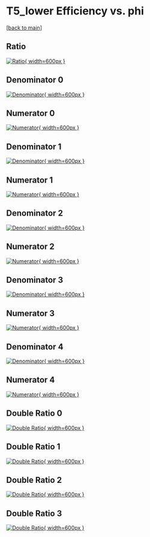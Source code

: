 # T5_lower Efficiency vs. phi

[[back to main](./)]



## Ratio

[![Ratio](../mtv/var/T5_lower_vtr_211_1_eff_phi.png){ width=600px }](../mtv/var/T5_lower_vtr_211_1_eff_phi.pdf)

## Denominator 0

[![Denominator](../mtv/den/T5_lower_vtr_211_1_eff_phi_den0.png){ width=600px }](../mtv/den/T5_lower_vtr_211_1_eff_phi_den0.pdf)

## Numerator 0

[![Numerator](../mtv/num/T5_lower_vtr_211_1_eff_phi_num0.png){ width=600px }](../mtv/num/T5_lower_vtr_211_1_eff_phi_num0.pdf)

## Denominator 1

[![Denominator](../mtv/den/T5_lower_vtr_211_1_eff_phi_den1.png){ width=600px }](../mtv/den/T5_lower_vtr_211_1_eff_phi_den1.pdf)

## Numerator 1

[![Numerator](../mtv/num/T5_lower_vtr_211_1_eff_phi_num1.png){ width=600px }](../mtv/num/T5_lower_vtr_211_1_eff_phi_num1.pdf)

## Denominator 2

[![Denominator](../mtv/den/T5_lower_vtr_211_1_eff_phi_den2.png){ width=600px }](../mtv/den/T5_lower_vtr_211_1_eff_phi_den2.pdf)

## Numerator 2

[![Numerator](../mtv/num/T5_lower_vtr_211_1_eff_phi_num2.png){ width=600px }](../mtv/num/T5_lower_vtr_211_1_eff_phi_num2.pdf)

## Denominator 3

[![Denominator](../mtv/den/T5_lower_vtr_211_1_eff_phi_den3.png){ width=600px }](../mtv/den/T5_lower_vtr_211_1_eff_phi_den3.pdf)

## Numerator 3

[![Numerator](../mtv/num/T5_lower_vtr_211_1_eff_phi_num3.png){ width=600px }](../mtv/num/T5_lower_vtr_211_1_eff_phi_num3.pdf)

## Denominator 4

[![Denominator](../mtv/den/T5_lower_vtr_211_1_eff_phi_den4.png){ width=600px }](../mtv/den/T5_lower_vtr_211_1_eff_phi_den4.pdf)

## Numerator 4

[![Numerator](../mtv/num/T5_lower_vtr_211_1_eff_phi_num4.png){ width=600px }](../mtv/num/T5_lower_vtr_211_1_eff_phi_num4.pdf)

## Double Ratio 0

[![Double Ratio](../mtv/ratio/T5_lower_vtr_211_1_eff_phi_ratio0.png){ width=600px }](../mtv/ratio/T5_lower_vtr_211_1_eff_phi_ratio0.pdf)

## Double Ratio 1

[![Double Ratio](../mtv/ratio/T5_lower_vtr_211_1_eff_phi_ratio1.png){ width=600px }](../mtv/ratio/T5_lower_vtr_211_1_eff_phi_ratio1.pdf)

## Double Ratio 2

[![Double Ratio](../mtv/ratio/T5_lower_vtr_211_1_eff_phi_ratio2.png){ width=600px }](../mtv/ratio/T5_lower_vtr_211_1_eff_phi_ratio2.pdf)

## Double Ratio 3

[![Double Ratio](../mtv/ratio/T5_lower_vtr_211_1_eff_phi_ratio3.png){ width=600px }](../mtv/ratio/T5_lower_vtr_211_1_eff_phi_ratio3.pdf)

